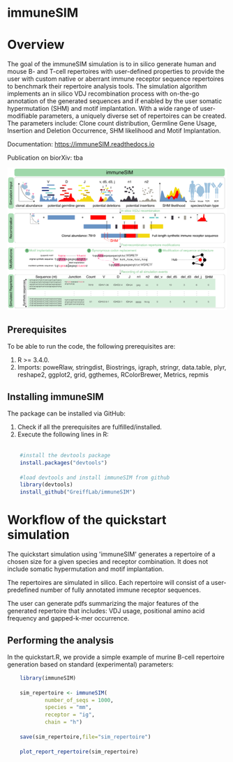 # immuneSIM

Overview
========

The goal of the immuneSIM simulation is to in silico generate human and mouse B- and T-cell repertoires with user-defined properties to provide the user with custom native or aberrant immune receptor sequence repertoires to benchmark their repertoire analysis tools.
The simulation algorithm implements an in silico VDJ recombination process with on-the-go annotation of the generated sequences and if enabled by the user somatic hypermutation (SHM) and motif implantation. With a wide range of user-modifiable parameters, a uniquely diverse set of repertoires can be created. The parameters include: Clone count distribution, Germline Gene Usage, Insertion and Deletion Occurrence, SHM likelihood and Motif Implantation.

Documentation: https://immuneSIM.readthedocs.io

Publication on biorXiv: tba

![alt text](https://github.com/GreiffLab/immuneSIM/blob/master/docs/source/images/immuneSIM_fig1A.png)



Prerequisites
-------------

To be able to run the code, the following prerequisites are:

1.  R >= 3.4.0.
2.  Imports: poweRlaw, stringdist, Biostrings, igraph, stringr, data.table, plyr, reshape2, ggplot2, grid, ggthemes, RColorBrewer, Metrics, repmis


Installing immuneSIM
--------------------

The package can be installed via GitHub:

1.  Check if all the prerequisites are fulfilled/installed.
2.  Execute the following lines in R:

```r

    #install the devtools package
    install.packages("devtools")
    
    #load devtools and install immuneSIM from github 
    library(devtools)
    install_github("GreiffLab/immuneSIM")
```    


Workflow of the quickstart simulation
=========================================

The quickstart simulation using 'immuneSIM' generates a repertoire of a chosen size for a given species and receptor combination. It does not include somatic hypermutation and motif implantation.

The repertoires are simulated in silico. Each repertoire will consist of a user-predefined number of fully
annotated immune receptor sequences. 

The user can generate pdfs summarizing the major features of the generated repertoire that includes: VDJ usage, positional amino acid frequency and gapped-k-mer occurrence.


Performing the analysis
-----------------------

In the quickstart.R, we provide a simple example of murine B-cell repertoire generation based on standard (experimental) parameters:

```r
    library(immuneSIM)

    sim_repertoire <- immuneSIM(
            number_of_seqs = 1000,
            species = "mm",
            receptor = "ig",
            chain = "h")

    save(sim_repertoire,file="sim_repertoire")

    plot_report_repertoire(sim_repertoire)
```